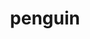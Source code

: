 ---
layout: animals&nature
title: penguin
emoji: penguin
permalink: 🐧.html
image: assets/img/3moji/penguin.png
---